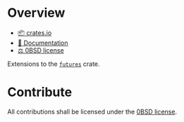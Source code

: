 <!-- cargo-sync-readme start -->

# Overview
- [📦 crates.io](https://crates.io/crates/futuristic)
- [📖 Documentation](https://docs.rs/futuristic)
- [⚖ 0BSD license](https://spdx.org/licenses/0BSD.html)

Extensions to the [`futures`](https://docs.rs/futures) crate.

# Contribute
All contributions shall be licensed under the [0BSD license](https://spdx.org/licenses/0BSD.html).

<!-- cargo-sync-readme end -->
